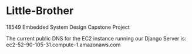 # Little-Brother
18549 Embedded System Design Capstone Project

The current public DNS for the EC2 instance running our Django Server is: 
ec2-52-90-105-31.compute-1.amazonaws.com
